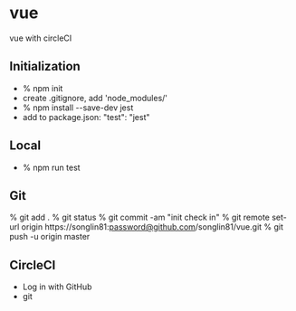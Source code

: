 # vue
 vue with circleCI

## Initialization
- % npm init
- create .gitignore, add 'node_modules/'
- % npm install --save-dev jest
- add to package.json: "test": "jest"


## Local
- % npm run test

## Git
% git add .
% git status
% git commit -am "init check in"
% git remote set-url origin https://songlin81:password@github.com/songlin81/vue.git
% git push -u origin master   

## CircleCI
- Log in with GitHub
- git